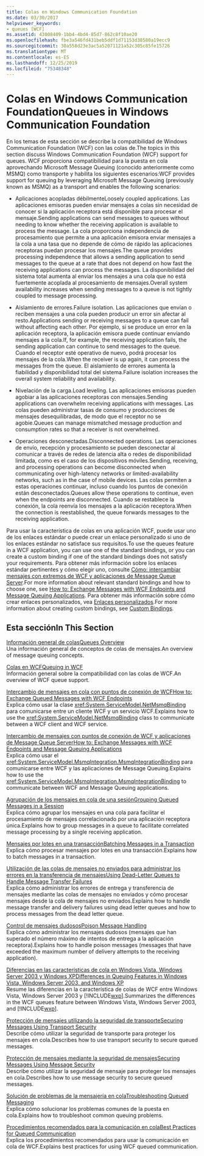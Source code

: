```yaml
---
title: Colas en Windows Communication Foundation
ms.date: 03/30/2017
helpviewer_keywords:
- queues [WCF]
ms.assetid: 43008409-1bb4-4bd4-85d7-862c8f10ae20
ms.openlocfilehash: fbe3a546fd431beb5ddf1d71153d38580a19ecc9
ms.sourcegitcommit: 30a558d23e3ac5a52071121a52c305c85fe15726
ms.translationtype: MT
ms.contentlocale: es-ES
ms.lasthandoff: 12/25/2019
ms.locfileid: "75348348"
---
```

# <a name="queues-in-windows-communication-foundation"></a><span data-ttu-id="3b128-102">Colas en Windows Communication Foundation</span><span class="sxs-lookup"><span data-stu-id="3b128-102">Queues in Windows Communication Foundation</span></span>
<span data-ttu-id="3b128-103">En los temas de esta sección se describe la compatibilidad de Windows Communication Foundation (WCF) con las colas de.</span><span class="sxs-lookup"><span data-stu-id="3b128-103">The topics in this section discuss Windows Communication Foundation (WCF) support for queues.</span></span> <span data-ttu-id="3b128-104">WCF proporciona compatibilidad para la puesta en cola aprovechando Microsoft Message Queuing (conocido anteriormente como MSMQ) como transporte y habilita los siguientes escenarios:</span><span class="sxs-lookup"><span data-stu-id="3b128-104">WCF provides support for queuing by leveraging Microsoft Message Queuing (previously known as MSMQ) as a transport and enables the following scenarios:</span></span>  
  
- <span data-ttu-id="3b128-105">Aplicaciones acopladas débilmente</span><span class="sxs-lookup"><span data-stu-id="3b128-105">Loosely coupled applications.</span></span> <span data-ttu-id="3b128-106">Las aplicaciones emisoras pueden enviar mensajes a colas sin necesidad de conocer si la aplicación receptora está disponible para procesar el mensaje.</span><span class="sxs-lookup"><span data-stu-id="3b128-106">Sending applications can send messages to queues without needing to know whether the receiving application is available to process the message.</span></span> <span data-ttu-id="3b128-107">La cola proporciona independencia de procesamiento que permite a una aplicación emisora enviar mensajes a la cola a una tasa que no depende de cómo de rápido las aplicaciones receptoras puedan procesar los mensajes.</span><span class="sxs-lookup"><span data-stu-id="3b128-107">The queue provides processing independence that allows a sending application to send messages to the queue at a rate that does not depend on how fast the receiving applications can process the messages.</span></span> <span data-ttu-id="3b128-108">La disponibilidad del sistema total aumenta al enviar los mensajes a una cola que no está fuertemente acoplada al procesamiento de mensajes.</span><span class="sxs-lookup"><span data-stu-id="3b128-108">Overall system availability increases when sending messages to a queue is not tightly coupled to message processing.</span></span>  
  
- <span data-ttu-id="3b128-109">Aislamiento de errores.</span><span class="sxs-lookup"><span data-stu-id="3b128-109">Failure isolation.</span></span> <span data-ttu-id="3b128-110">Las aplicaciones que envían o reciben mensajes a una cola pueden producir un error sin afectar al resto.</span><span class="sxs-lookup"><span data-stu-id="3b128-110">Applications sending or receiving messages to a queue can fail without affecting each other.</span></span> <span data-ttu-id="3b128-111">Por ejemplo, si se produce un error en la aplicación receptora, la aplicación emisora puede continuar enviando mensajes a la cola.</span><span class="sxs-lookup"><span data-stu-id="3b128-111">If, for example, the receiving application fails, the sending application can continue to send messages to the queue.</span></span> <span data-ttu-id="3b128-112">Cuando el receptor esté operativo de nuevo, podrá procesar los mensajes de la cola.</span><span class="sxs-lookup"><span data-stu-id="3b128-112">When the receiver is up again, it can process the messages from the queue.</span></span> <span data-ttu-id="3b128-113">El aislamiento de errores aumenta la fiabilidad y disponibilidad total del sistema.</span><span class="sxs-lookup"><span data-stu-id="3b128-113">Failure isolation increases the overall system reliability and availability.</span></span>  
  
- <span data-ttu-id="3b128-114">Nivelación de la carga.</span><span class="sxs-lookup"><span data-stu-id="3b128-114">Load leveling.</span></span> <span data-ttu-id="3b128-115">Las aplicaciones emisoras pueden agobiar a las aplicaciones receptoras con mensajes.</span><span class="sxs-lookup"><span data-stu-id="3b128-115">Sending applications can overwhelm receiving applications with messages.</span></span> <span data-ttu-id="3b128-116">Las colas pueden administrar tasas de consumo y producciones de mensajes desequilibradas, de modo que el receptor no se agobie.</span><span class="sxs-lookup"><span data-stu-id="3b128-116">Queues can manage mismatched message production and consumption rates so that a receiver is not overwhelmed.</span></span>  
  
- <span data-ttu-id="3b128-117">Operaciones desconectadas.</span><span class="sxs-lookup"><span data-stu-id="3b128-117">Disconnected operations.</span></span> <span data-ttu-id="3b128-118">Las operaciones de envío, recepción y procesamiento se pueden desconectar al comunicar a través de redes de latencia alta o redes de disponibilidad limitada, como es el caso de los dispositivos móviles.</span><span class="sxs-lookup"><span data-stu-id="3b128-118">Sending, receiving, and processing operations can become disconnected when communicating over high-latency networks or limited-availability networks, such as in the case of mobile devices.</span></span> <span data-ttu-id="3b128-119">Las colas permiten a estas operaciones continuar, incluso cuando los puntos de conexión están desconectados.</span><span class="sxs-lookup"><span data-stu-id="3b128-119">Queues allow these operations to continue, even when the endpoints are disconnected.</span></span> <span data-ttu-id="3b128-120">Cuando se restablece la conexión, la cola reenvía los mensajes a la aplicación receptora.</span><span class="sxs-lookup"><span data-stu-id="3b128-120">When the connection is reestablished, the queue forwards messages to the receiving application.</span></span>  
  
 <span data-ttu-id="3b128-121">Para usar la característica de colas en una aplicación WCF, puede usar uno de los enlaces estándar o puede crear un enlace personalizado si uno de los enlaces estándar no satisface sus requisitos.</span><span class="sxs-lookup"><span data-stu-id="3b128-121">To use the queues feature in a WCF application, you can use one of the standard bindings, or you can create a custom binding if one of the standard bindings does not satisfy your requirements.</span></span> <span data-ttu-id="3b128-122">Para obtener más información sobre los enlaces estándar pertinentes y cómo elegir uno, consulte [Cómo: intercambiar mensajes con extremos de WCF y aplicaciones de Message Queue Server](../../../../docs/framework/wcf/feature-details/how-to-exchange-messages-with-wcf-endpoints-and-message-queuing-applications.md).</span><span class="sxs-lookup"><span data-stu-id="3b128-122">For more information about relevant standard bindings and how to choose one, see [How to: Exchange Messages with WCF Endpoints and Message Queuing Applications](../../../../docs/framework/wcf/feature-details/how-to-exchange-messages-with-wcf-endpoints-and-message-queuing-applications.md).</span></span> <span data-ttu-id="3b128-123">Para obtener más información sobre cómo crear enlaces personalizados, vea [Enlaces personalizados](../../../../docs/framework/wcf/extending/custom-bindings.md).</span><span class="sxs-lookup"><span data-stu-id="3b128-123">For more information about creating custom bindings, see [Custom Bindings](../../../../docs/framework/wcf/extending/custom-bindings.md).</span></span>  
  
## <a name="in-this-section"></a><span data-ttu-id="3b128-124">Esta sección</span><span class="sxs-lookup"><span data-stu-id="3b128-124">In This Section</span></span>  
 [<span data-ttu-id="3b128-125">Información general de colas</span><span class="sxs-lookup"><span data-stu-id="3b128-125">Queues Overview</span></span>](../../../../docs/framework/wcf/feature-details/queues-overview.md)  
 <span data-ttu-id="3b128-126">Una información general de conceptos de colas de mensajes.</span><span class="sxs-lookup"><span data-stu-id="3b128-126">An overview of message queuing concepts.</span></span>  
  
 [<span data-ttu-id="3b128-127">Colas en WCF</span><span class="sxs-lookup"><span data-stu-id="3b128-127">Queuing in WCF</span></span>](../../../../docs/framework/wcf/feature-details/queuing-in-wcf.md)  
 <span data-ttu-id="3b128-128">Información general sobre la compatibilidad con las colas de WCF.</span><span class="sxs-lookup"><span data-stu-id="3b128-128">An overview of WCF queue support.</span></span>  
  
 [<span data-ttu-id="3b128-129">Intercambio de mensajes en cola con puntos de conexión de WCF</span><span class="sxs-lookup"><span data-stu-id="3b128-129">How to: Exchange Queued Messages with WCF Endpoints</span></span>](../../../../docs/framework/wcf/feature-details/how-to-exchange-queued-messages-with-wcf-endpoints.md)  
 <span data-ttu-id="3b128-130">Explica cómo usar la clase <xref:System.ServiceModel.NetMsmqBinding> para comunicarse entre un cliente WCF y un servicio WCF.</span><span class="sxs-lookup"><span data-stu-id="3b128-130">Explains how to use the <xref:System.ServiceModel.NetMsmqBinding> class to communicate between a WCF client and WCF service.</span></span>  
  
 [<span data-ttu-id="3b128-131">Intercambio de mensajes con puntos de conexión de WCF y aplicaciones de Message Queue Server</span><span class="sxs-lookup"><span data-stu-id="3b128-131">How to: Exchange Messages with WCF Endpoints and Message Queuing Applications</span></span>](../../../../docs/framework/wcf/feature-details/how-to-exchange-messages-with-wcf-endpoints-and-message-queuing-applications.md)  
 <span data-ttu-id="3b128-132">Explica cómo usar el <xref:System.ServiceModel.MsmqIntegration.MsmqIntegrationBinding> para comunicarse entre WCF y las aplicaciones de Message Queuing.</span><span class="sxs-lookup"><span data-stu-id="3b128-132">Explains how to use the <xref:System.ServiceModel.MsmqIntegration.MsmqIntegrationBinding> to communicate between WCF and Message Queuing applications.</span></span>  
  
 [<span data-ttu-id="3b128-133">Agrupación de los mensajes en cola de una sesión</span><span class="sxs-lookup"><span data-stu-id="3b128-133">Grouping Queued Messages in a Session</span></span>](../../../../docs/framework/wcf/feature-details/grouping-queued-messages-in-a-session.md)  
 <span data-ttu-id="3b128-134">Explica cómo agrupar los mensajes en una cola para facilitar el procesamiento de mensajes correlacionado por una aplicación receptora única.</span><span class="sxs-lookup"><span data-stu-id="3b128-134">Explains how to group messages in a queue to facilitate correlated message processing by a single receiving application.</span></span>  
  
 [<span data-ttu-id="3b128-135">Mensajes por lotes en una transacción</span><span class="sxs-lookup"><span data-stu-id="3b128-135">Batching Messages in a Transaction</span></span>](../../../../docs/framework/wcf/feature-details/batching-messages-in-a-transaction.md)  
 <span data-ttu-id="3b128-136">Explica cómo procesar mensajes por lotes en una transacción.</span><span class="sxs-lookup"><span data-stu-id="3b128-136">Explains how to batch messages in a transaction.</span></span>  
  
 [<span data-ttu-id="3b128-137">Utilización de las colas de mensajes no enviados para administrar los errores en la transferencia de mensajes</span><span class="sxs-lookup"><span data-stu-id="3b128-137">Using Dead-Letter Queues to Handle Message Transfer Failures</span></span>](../../../../docs/framework/wcf/feature-details/using-dead-letter-queues-to-handle-message-transfer-failures.md)  
 <span data-ttu-id="3b128-138">Explica cómo administrar los errores de entrega y transferencia de mensajes mediante las colas de mensajes no enviados y cómo procesar mensajes desde la cola de mensajes no enviados.</span><span class="sxs-lookup"><span data-stu-id="3b128-138">Explains how to handle message transfer and delivery failures using dead letter queues and how to process messages from the dead letter queue.</span></span>  
  
 [<span data-ttu-id="3b128-139">Control de mensajes dudosos</span><span class="sxs-lookup"><span data-stu-id="3b128-139">Poison Message Handling</span></span>](../../../../docs/framework/wcf/feature-details/poison-message-handling.md)  
 <span data-ttu-id="3b128-140">Explica cómo administrar los mensajes dudosos (mensajes que han superado el número máximo de intentos de entrega a la aplicación receptora).</span><span class="sxs-lookup"><span data-stu-id="3b128-140">Explains how to handle poison messages (messages that have exceeded the maximum number of delivery attempts to the receiving application).</span></span>  
  
 [<span data-ttu-id="3b128-141">Diferencias en las características de cola en Windows Vista, Windows Server 2003 y Windows XP</span><span class="sxs-lookup"><span data-stu-id="3b128-141">Differences in Queuing Features in Windows Vista, Windows Server 2003, and Windows XP</span></span>](../../../../docs/framework/wcf/feature-details/diff-in-queue-in-vista-server-2003-windows-xp.md)  
 <span data-ttu-id="3b128-142">Resume las diferencias en la característica de colas de WCF entre Windows Vista, Windows Server 2003 y [!INCLUDE[wxp](../../../../includes/wxp-md.md)].</span><span class="sxs-lookup"><span data-stu-id="3b128-142">Summarizes the differences in the WCF queues feature between Windows Vista, Windows Server 2003, and [!INCLUDE[wxp](../../../../includes/wxp-md.md)].</span></span>  
  
 [<span data-ttu-id="3b128-143">Protección de mensajes utilizando la seguridad de transporte</span><span class="sxs-lookup"><span data-stu-id="3b128-143">Securing Messages Using Transport Security</span></span>](../../../../docs/framework/wcf/feature-details/securing-messages-using-transport-security.md)  
 <span data-ttu-id="3b128-144">Describe cómo utilizar la seguridad de transporte para proteger los mensajes en cola.</span><span class="sxs-lookup"><span data-stu-id="3b128-144">Describes how to use transport security to secure queued messages.</span></span>  
  
 [<span data-ttu-id="3b128-145">Protección de mensajes mediante la seguridad de mensajes</span><span class="sxs-lookup"><span data-stu-id="3b128-145">Securing Messages Using Message Security</span></span>](../../../../docs/framework/wcf/feature-details/securing-messages-using-message-security.md)  
 <span data-ttu-id="3b128-146">Describe cómo utilizar la seguridad de mensaje para proteger los mensajes en cola.</span><span class="sxs-lookup"><span data-stu-id="3b128-146">Describes how to use message security to secure queued messages.</span></span>  
  
 [<span data-ttu-id="3b128-147">Solución de problemas de la mensajería en cola</span><span class="sxs-lookup"><span data-stu-id="3b128-147">Troubleshooting Queued Messaging</span></span>](../../../../docs/framework/wcf/feature-details/troubleshooting-queued-messaging.md)  
 <span data-ttu-id="3b128-148">Explica cómo solucionar los problemas comunes de la puesta en cola.</span><span class="sxs-lookup"><span data-stu-id="3b128-148">Explains how to troubleshoot common queuing problems.</span></span>  
  
 [<span data-ttu-id="3b128-149">Procedimientos recomendados para la comunicación en cola</span><span class="sxs-lookup"><span data-stu-id="3b128-149">Best Practices for Queued Communication</span></span>](../../../../docs/framework/wcf/feature-details/best-practices-for-queued-communication.md)  
 <span data-ttu-id="3b128-150">Explica los procedimientos recomendados para usar la comunicación en cola de WCF.</span><span class="sxs-lookup"><span data-stu-id="3b128-150">Explains best practices for using WCF queued communication.</span></span>  

